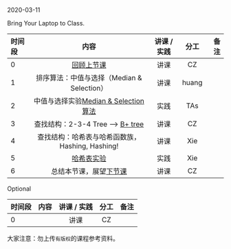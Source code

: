 2020-03-11

Bring Your Laptop to Class. 

|时间段 |  内容    | 讲课 / 实践     |  分工  |备注       |
| :--- |   :----:    |   :----:    |    :----:    |       ---: |
|   0  |  [回顾上节课](../WW3/WW3-Plan.md)  |  讲课    |     CZ     |      | 
|   1  |  排序算法：中值与选择（Median & Selection）      |  讲课    |     huang     |      |
|   2  |  中值与选择实验[Median & Selection算法](../../ML-BD-Algo/cs161-2018/lecture4_median_selection.ipynb)  |  实践  |  TAs   |     |
|   3  |  查找结构：2-3-4 Tree --> [B+ tree](../../ML-BD-Algo/cs245-2017/CS245-Notes4-B-trees.pdf)    |  讲课    |     CZ     |     |
|   4  |  查找结构：哈希表与哈希函数族，Hashing, Hashing!  |  讲课    |     Xie     |  
|   5  |  [哈希表实验](../../ML-BD-Algo/cs161-2018/Lecture8_hashing.ipynb)   |  实践    |     Xie     |         |
|   6  | 总结本节课，展望[下节课](../WW5/WW5-Plan.md)      |  讲课    |     CZ     |         |


Optional

|时间段 |  内容    | 讲课 / 实践 |  分工  |备注  |
| :--- | :----: | :----: | :----:  |  ---: |
|  0   |        |  讲课    |     CZ     |         |


大家注意：勿上传``有版权``的课程参考资料。
